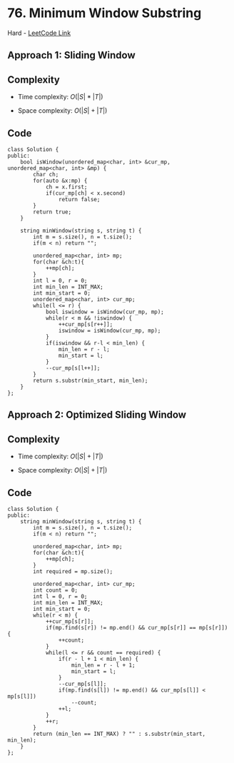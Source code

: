 # 76. Minimum Window Substring

Hard - [LeetCode Link](https://leetcode.com/problems/minimum-window-substring)

## Approach 1: Sliding Window

## Complexity
- Time complexity: $O(|S|*|T|)$

- Space complexity: $O(|S|+|T|)$

## Code
```
class Solution {
public:
    bool isWindow(unordered_map<char, int> &cur_mp, unordered_map<char, int> &mp) {
        char ch;
        for(auto &x:mp) {
            ch = x.first;
            if(cur_mp[ch] < x.second)
                return false;
        }
        return true;
    }

    string minWindow(string s, string t) {
        int m = s.size(), n = t.size();
        if(m < n) return "";
        
        unordered_map<char, int> mp;
        for(char &ch:t){
            ++mp[ch];
        }
        int l = 0, r = 0;
        int min_len = INT_MAX;
        int min_start = 0;
        unordered_map<char, int> cur_mp;
        while(l <= r) {
            bool iswindow = isWindow(cur_mp, mp);
            while(r < m && !iswindow) {
                ++cur_mp[s[r++]];
                iswindow = isWindow(cur_mp, mp);
            }
            if(iswindow && r-l < min_len) {
                min_len = r - l;
                min_start = l;
            }
            --cur_mp[s[l++]];
        }
        return s.substr(min_start, min_len);
    }
};
```

## Approach 2: Optimized Sliding Window

## Complexity
- Time complexity: $O(|S|+|T|)$

- Space complexity: $O(|S|+|T|)$

## Code
```
class Solution {
public:
    string minWindow(string s, string t) {
        int m = s.size(), n = t.size();
        if(m < n) return "";
        
        unordered_map<char, int> mp;
        for(char &ch:t){
            ++mp[ch];
        }
        int required = mp.size();

        unordered_map<char, int> cur_mp;
        int count = 0;
        int l = 0, r = 0;
        int min_len = INT_MAX;
        int min_start = 0;
        while(r < m) {
            ++cur_mp[s[r]];
            if(mp.find(s[r]) != mp.end() && cur_mp[s[r]] == mp[s[r]]) {
                ++count;
            }
            while(l <= r && count == required) {
                if(r - l + 1 < min_len) {
                    min_len = r - l + 1;
                    min_start = l;
                }
                --cur_mp[s[l]];
                if(mp.find(s[l]) != mp.end() && cur_mp[s[l]] < mp[s[l]])
                    --count;
                ++l;
            }
            ++r;
        }
        return (min_len == INT_MAX) ? "" : s.substr(min_start, min_len);
    }
};
```